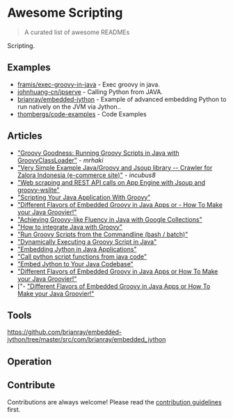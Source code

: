 
# Awesome Scripting 
> A curated list of awesome READMEs

Scripting.

## Examples
- [framis/exec-groovy-in-java](https://github.com/framis/exec-groovy-in-java) - Exec groovy in java.
- [johnhuang-cn/jpserve](https://github.com/johnhuang-cn/jpserve) - Calling Python from JAVA.
- [brianray/embedded-jython](https://github.com/brianray/embedded-jython) - Example of advanced embedding Python to run natively on the JVM via Jython..
- [thombergs/code-examples](https://github.com/thombergs/code-examples/tree/master/spring-boot/rabbitmq-event-brokering) - Code Examples

## Articles
- ["Groovy Goodness: Running Groovy Scripts in Java with GroovyClassLoader"](http://mrhaki.blogspot.com/2009/11/groovy-goodness-running-groovy-scripts.html) - *mrhaki*
- ["Very Simple Example Java/Groovy and Jsoup library -- Crawler for Zalora Indonesia (e-commerce site)"](https://gist.github.com/incubus8/310c4dbbfd99d179441b) - *incubus8*
- ["Web scraping and REST API calls on App Engine with Jsoup and groovy-wslite"](http://glaforge.appspot.com/article/web-scraping-and-rest-api-calls-on-app-engine-with-jsoup-and-groovy-wslite) 
- ["Scripting Your Java Application With Groovy"](https://zeroturnaround.com/rebellabs/scripting-your-java-application-with-groovy/) 
- ["Different Flavors of Embedded Groovy in Java Apps or - How To Make your Java Groovier!"](http://www.kellyrob99.com/blog/2009/11/21/different-flavors-of-embedded-groovy-in-java-apps-or-how-to-make-your-java-groovier/) 
- ["Achieving Groovy-like Fluency in Java with Google Collections"](http://www.kellyrob99.com/blog/2010/05/15/achieving-groovy-like-fluency-in-java-with-google-collections/) 
- ["How to integrate Java with Groovy"](http://www.javavillage.in/how-to-integrate-java-with-groovy.php) 
- ["Run Groovy Scripts from the Commandline (bash / batch)"](https://fourcube.github.io/oneliners/2016/04/28/run-groovy-scripts-from-a-bash-batch.html)
- ["Dynamically Executing a Groovy Script in Java"](https://eng.revinate.com/2015/11/18/executing-a-groovy-script-at-runtime-from-a-java-app.html)
- ["Embedding Jython in Java Applications"](https://blog.smartbear.com/programming/embedding-jython-in-java-applications/)
- ["Call python script functions from java code"](http://automation-home.blogspot.com/2015/12/call-python-script-functions-from-java.html)
- ["Embed Jython to Your Java Codebase"](https://dzone.com/articles/embed-jython-to-your-java-codebase)
- ["Different Flavors of Embedded Groovy in Java Apps or How To Make your Java Groovier!"](http://www.kellyrob99.com/blog/2009/11/21/different-flavors-of-embedded-groovy-in-java-apps-or-how-to-make-your-java-groovier/)
- ["- ["Different Flavors of Embedded Groovy in Java Apps or How To Make your Java Groovier!"](http://www.kellyrob99.com/blog/2010/05/15/achieving-groovy-like-fluency-in-java-with-google-collections/)
## Tools
https://github.com/brianray/embedded-jython/tree/master/src/com/brianray/embedded_jython



## Operation



## Contribute

Contributions are always welcome!
Please read the [contribution guidelines](contributing.md) first.
